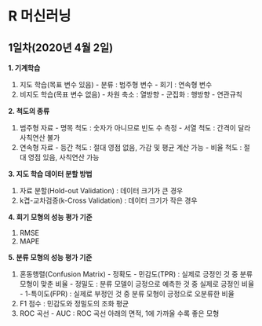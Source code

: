 # R 머신러닝

## 1일차(2020년 4월 2일)

**1. 기계학습**
  1) 지도 학습(목표 변수 있음)
    - 분류 : 범주형 변수
    - 회기 : 연속형 변수
  2) 비지도 학습(목표 변수 없음)
    - 차원 축소 : 열방향
    - 군집화 : 행방향
    - 연관규칙

**2. 척도의 종류**
  1) 범주형 자료
    - 명목 척도 : 숫자가 아니므로 빈도 수 측정
    - 서열 척도 : 간격이 달라 사칙연산 불가
  2) 연속형 자료
    - 등간 척도 : 절대 영점 없음, 가감 및 평균 계산 가능
    - 비율 척도 : 절대 영점 있음, 사칙연산 가능
    
**3. 지도 학습 데이터 분할 방법**
  1) 자료 분할(Hold-out Validation) : 데이터 크기가 큰 경우
  2) k겹-교차검증(k-Cross Validation) : 데이터 크기가 작은 경우
  
**4. 회기 모형의 성능 평가 기준**
  1) RMSE
  2) MAPE
  
**5. 분류 모형의 성능 평가 기준**
  1) 혼동행렬(Confusion Matrix)
    - 정확도
    - 민감도(TPR) : 실제로 긍정인 것 중 분류 모형이 맞춘 비율
    - 정밀도 : 분류 모델이 긍정으로 예측한 것 중 실제로 긍정인 비율
    - 1-특이도(FPR) : 실제로 부정인 것 중 분류 모형이 긍정으로 오분류한 비율
  2) F1 점수 : 민감도와 정밀도의 조화 평균
  3) ROC 곡선
    - AUC : ROC 곡선 아래의 면적, 1에 가까울 수록 좋은 모형
